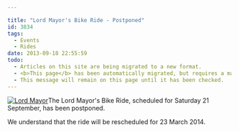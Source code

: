 ```yaml
---

title: "Lord Mayor's Bike Ride - Postponed"
id: 3834
tags:
  - Events
  - Rides
date: 2013-09-18 22:55:59
todo:
  - Articles on this site are being migrated to a new format.
  - <b>This page</b> has been automatically migrated, but requires a manual check-&amp;-tune to ensure the format and links all work as expected.
  - This message will remain on this page until it has been checked.
---
```


[![Lord Mayor](http://www.pompeybug.co.uk/wp-content/uploads/2013/09/Lord-Mayors-Bike-Ride-1-postponed-300x131.jpg)](http://www.pompeybug.co.uk/wp-content/uploads/2013/09/Lord-Mayors-Bike-Ride-1-postponed.jpg)The Lord Mayor's Bike Ride, scheduled for Saturday 21 September, has been postponed.

We understand that the ride will be rescheduled for 23 March 2014.